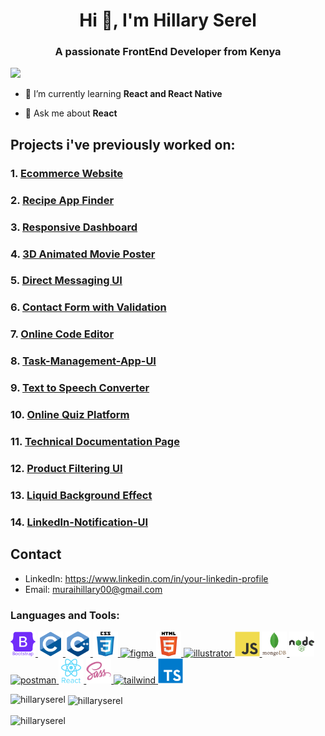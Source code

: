 
<h1 align="center">Hi 👋, I'm Hillary Serel</h1>
<h3 align="center">A passionate FrontEnd Developer from Kenya</h3>
<img src="https://cdn.dribbble.com/users/1162077/screenshots/3848914/programmer.gif">

- 🌱 I’m currently learning **React and React Native**

- 💬 Ask me about **React**

## Projects i've previously worked on:

### 1. [Ecommerce Website](https://hillaryserel.github.io/Ecommerce-Website/)

### 2. [Recipe App Finder](https://hillaryserel.github.io/Recipe-App-Finder/)

### 3. [Responsive Dashboard](https://hillaryserel.github.io/Responsive-Dashboard/)

### 4. [3D Animated Movie Poster](https://hillaryserel.github.io/3D-Movie-Animated-Poster/)

### 5. [Direct Messaging UI](https://hillaryserel.github.io/Direct-Messaging-UI/)

### 6. [Contact Form with Validation](https://hillaryserel.github.io/Contact-Form-with-Validation/)

### 7. [Online Code Editor](https://hillaryserel.github.io/Online-Code-Editor/)

### 8. [Task-Management-App-UI](https://hillaryserel.github.io/Task-Management-App-UI/)

### 9. [Text to Speech Converter](https://hillaryserel.github.io/Text-to-Speech-Converter/)

### 10. [Online Quiz Platform](https://hillaryserel.github.io/Online-Quiz-Platform/)

### 11. [Technical Documentation Page](https://hillaryserel.github.io/Technical-Documentation-Page/)

### 12. [Product Filtering UI](https://hillaryserel.github.io/Product-Filtering-UI/)

### 13. [Liquid Background Effect](https://hillaryserel.github.io/Liquid-Background-Effect/)

### 14. [LinkedIn-Notification-UI](https://hillaryserel.github.io/LinkedIn-Notification-UI/)

## Contact

- LinkedIn: https://www.linkedin.com/in/your-linkedin-profile
- Email: muraihillary00@gmail.com

<h3 align="left">Languages and Tools:</h3>
<p align="left"> <a href="https://getbootstrap.com" target="_blank" rel="noreferrer"> <img src="https://raw.githubusercontent.com/devicons/devicon/master/icons/bootstrap/bootstrap-plain-wordmark.svg" alt="bootstrap" width="40" height="40"/> </a> <a href="https://www.cprogramming.com/" target="_blank" rel="noreferrer"> <img src="https://raw.githubusercontent.com/devicons/devicon/master/icons/c/c-original.svg" alt="c" width="40" height="40"/> </a> <a href="https://www.w3schools.com/cpp/" target="_blank" rel="noreferrer"> <img src="https://raw.githubusercontent.com/devicons/devicon/master/icons/cplusplus/cplusplus-original.svg" alt="cplusplus" width="40" height="40"/> </a> <a href="https://www.w3schools.com/css/" target="_blank" rel="noreferrer"> <img src="https://raw.githubusercontent.com/devicons/devicon/master/icons/css3/css3-original-wordmark.svg" alt="css3" width="40" height="40"/> </a> <a href="https://www.figma.com/" target="_blank" rel="noreferrer"> <img src="https://www.vectorlogo.zone/logos/figma/figma-icon.svg" alt="figma" width="40" height="40"/> </a> <a href="https://www.w3.org/html/" target="_blank" rel="noreferrer"> <img src="https://raw.githubusercontent.com/devicons/devicon/master/icons/html5/html5-original-wordmark.svg" alt="html5" width="40" height="40"/> </a> <a href="https://www.adobe.com/in/products/illustrator.html" target="_blank" rel="noreferrer"> <img src="https://www.vectorlogo.zone/logos/adobe_illustrator/adobe_illustrator-icon.svg" alt="illustrator" width="40" height="40"/> </a> <a href="https://developer.mozilla.org/en-US/docs/Web/JavaScript" target="_blank" rel="noreferrer"> <img src="https://raw.githubusercontent.com/devicons/devicon/master/icons/javascript/javascript-original.svg" alt="javascript" width="40" height="40"/> </a> <a href="https://www.mongodb.com/" target="_blank" rel="noreferrer"> <img src="https://raw.githubusercontent.com/devicons/devicon/master/icons/mongodb/mongodb-original-wordmark.svg" alt="mongodb" width="40" height="40"/> </a> <a href="https://nodejs.org" target="_blank" rel="noreferrer"> <img src="https://raw.githubusercontent.com/devicons/devicon/master/icons/nodejs/nodejs-original-wordmark.svg" alt="nodejs" width="40" height="40"/> </a> <a href="https://postman.com" target="_blank" rel="noreferrer"> <img src="https://www.vectorlogo.zone/logos/getpostman/getpostman-icon.svg" alt="postman" width="40" height="40"/> </a> <a href="https://reactjs.org/" target="_blank" rel="noreferrer"> <img src="https://raw.githubusercontent.com/devicons/devicon/master/icons/react/react-original-wordmark.svg" alt="react" width="40" height="40"/> </a> <a href="https://sass-lang.com" target="_blank" rel="noreferrer"> <img src="https://raw.githubusercontent.com/devicons/devicon/master/icons/sass/sass-original.svg" alt="sass" width="40" height="40"/> </a> <a href="https://tailwindcss.com/" target="_blank" rel="noreferrer"> <img src="https://www.vectorlogo.zone/logos/tailwindcss/tailwindcss-icon.svg" alt="tailwind" width="40" height="40"/> </a> <a href="https://www.typescriptlang.org/" target="_blank" rel="noreferrer"> <img src="https://raw.githubusercontent.com/devicons/devicon/master/icons/typescript/typescript-original.svg" alt="typescript" width="40" height="40"/> </a> </p>

<p><img align="left" src="https://github-readme-stats.vercel.app/api/top-langs?username=hillaryserel&show_icons=true&locale=en&layout=compact" alt="hillaryserel" /></p>

<p>&nbsp;<img align="center" src="https://github-readme-stats.vercel.app/api?username=hillaryserel&show_icons=true&locale=en" alt="hillaryserel" /></p>

<p><img align="center" src="https://github-readme-streak-stats.herokuapp.com/?user=hillaryserel&" alt="hillaryserel" /></p>
